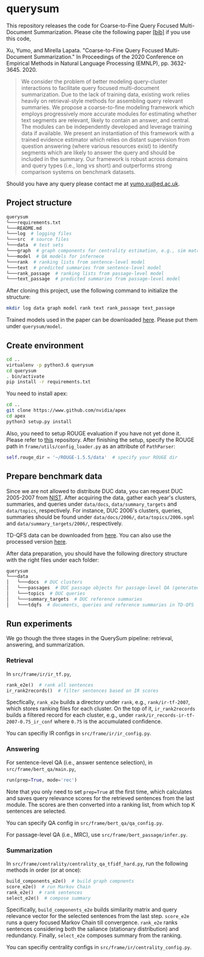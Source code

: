 # querysum


This repository releases the code for Coarse-to-Fine Query Focused Multi-Document Summarization. 
Please cite the following paper [[bib]](https://www.aclweb.org/anthology/2020.emnlp-main.296.bib) if you use this code,

Xu, Yumo, and Mirella Lapata. "Coarse-to-Fine Query Focused Multi-Document Summarization." In Proceedings of the 2020 Conference on Empirical Methods in Natural Language Processing (EMNLP), pp. 3632-3645. 2020.

> We consider the problem of better modeling query-cluster interactions to facilitate query focused multi-document summarization. Due to the lack of training data, existing work relies heavily on retrieval-style methods for assembling query relevant summaries. We propose a coarse-to-fine modeling framework which employs progressively more accurate modules for estimating whether text segments are relevant, likely to contain an answer, and central. The modules can be independently developed and leverage training data if available. We present an instantiation of this framework with a trained evidence estimator which relies on distant supervision from question answering (where various resources exist) to identify segments which are likely to answer the query and should be included in the summary. Our framework is robust across domains and query types (i.e., long vs short) and outperforms strong comparison systems on benchmark datasets.

Should you have any query please contact me at yumo.xu@ed.ac.uk.

## Project structure
```bash
querysum
└───requirements.txt
└───README.md
└───log  # logging files
└───src  # source files
└───data  # test sets
└───graph  # graph components for centrality estimation, e.g., sim matrix and relevance vector
└───model  # QA models for infernece
└───rank  # ranking lists from sentence-level model
└───text  # predicted summaries from sentence-level model
└───rank_passage  # ranking lists from passage-level model
└───text_passage  # predicted summaries from passage-level model
```

After cloning this project, use the following command to initialize the structure:
```bash
mkdir log data graph model rank text rank_passage text_passage
```

Trained models used in the paper can be downloaded [here](https://drive.google.com/file/d/1lOb9ECZa_fsYCI7Q41xMQjL0fzFvpkkD/view?usp=sharing). 
Please put them under `querysum/model`.

## Create environment
```bash
cd ..
virtualenv -p python3.6 querysum
cd querysum
. bin/activate
pip install -r requirements.txt
```
You need to install apex:
```bash
cd ..
git clone https://www.github.com/nvidia/apex
cd apex
python3 setup.py install
```

Also, you need to setup ROUGE evaluation if you have not yet done it. Please refer to [this](https://github.com/bheinzerling/pyrouge) repository. After finishing the setup, specify the ROUGE path in `frame/utils/config_loader.py` as an attribute of `PathParser`:
```python
self.rouge_dir = '~/ROUGE-1.5.5/data'  # specify your ROUGE dir
```

## Prepare benchmark data
Since we are not allowed to distribute DUC data, you can request DUC 2005-2007 from [NIST](https://www-nlpir.nist.gov/projects/duc/data.html). 
After acquiring the data, gather each year's clusters, summaries, and queries under `data/docs`, `data/summary_targets` and `data/topics`, respectively. For instance, DUC 2006's clusters, queries, summaries should be found under `data/docs/2006/`, `data/topics/2006.sgml` and `data/summary_targets/2006/`, respectively. 

TD-QFS data can be downloaded from [here](https://talbaumel.github.io/TD-QFS/files/TD-QFS.zip).
You can also use the processed version [here](https://drive.google.com/file/d/1X1rKKP5SrUoU9-ki0urrlhO_L35Vl2oO/view?usp=sharing).

After data preparation, you should have the following directory structure with the right files under each folder:
```bash
querysum
└───data
│   └───docs  # DUC clusters 
│   └───passages  # DUC passage objects for passage-level QA (generated by our code)
│   └───topics  # DUC queries
│   └───summary_targets  # DUC reference summaries
│   └───tdqfs  # documents, queries and reference summaries in TD-QFS
```


## Run experiments
We go though the three stages in the QuerySum pipeline: retrieval, answering, and summarization.

### Retrieval
In `src/frame/ir/ir_tf.py`, 
```python
rank_e2e()  # rank all sentences
ir_rank2records()  # filter sentences based on IR scores
```
Specfically, `rank_e2e` builds a directory under `rank`, e.g., `rank/ir-tf-2007`, which stores ranking files for each cluster. On the top of it, `ir_rank2records` builds a filtered record for each cluster, e.g., under `rank/ir_records-ir-tf-2007-0.75_ir_conf` where `0.75` is the accumulated confidence. 

You can specifiy IR configs in `src/frame/ir/ir_config.py`.

### Answering
For sentence-level QA (i.e., answer sentence selection), in `src/frame/bert_qa/main.py`,
```python
run(prep=True, mode='rec')
```
Note that you only need to set `prep=True` at the first time, which calculates and saves query relevance scores for the retrieved sentences from the last module. 
The scores are then converted into a ranking list, from which top K sentences are selected.

You can specify QA config in `src/frame/bert_qa/qa_config.py`.

For passage-level QA (i.e., MRC), use `src/frame/bert_passage/infer.py`.

### Summarization
In `src/frame/centrality/centrality_qa_tfidf_hard.py`, run the following methods in order (or at once):

```python
build_components_e2e()  # build graph compnents
score_e2e()  # run Markov Chain
rank_e2e()  # rank sentences
select_e2e()  # compose summary
```
Specifically, `build_components_e2e` builds similarity matrix and query relevance vector for the selected sentences from the last step. `score_e2e` runs a query focused Markov Chain till convergence.
`rank_e2e` ranks sentences considering both the saliance (stationary distribution) and redundancy. Finally, `select_e2e` composes summary from the ranking.

You can specifiy centrality configs in `src/frame/ir/centrality_config.py`.
